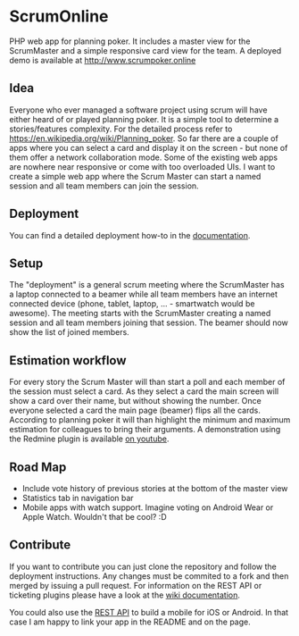 # ScrumOnline
PHP web app for planning poker. It includes a master view for the ScrumMaster and a simple responsive card view for the team. A deployed demo is available at http://www.scrumpoker.online 

## Idea
Everyone who ever managed a software project using scrum will have either heard of or played planning poker. It is a simple tool to determine a stories/features complexity. For the detailed process refer to https://en.wikipedia.org/wiki/Planning_poker. So far there are a couple of apps where you can select a card and display it on the screen - but none of them offer a network collaboration mode. Some of the existing web apps are nowhere near responsive or come with too overloaded UIs. I want to create a simple web app where the Scrum Master can start a named session and all team members can join the session.

## Deployment
You can find a detailed deployment how-to in the [documentation](https://github.com/Toxantron/scrumonline/blob/master/doc/Deployment.md).

## Setup
The "deployment" is a general scrum meeting where the ScrumMaster has a laptop connected to a beamer while all team members have an internet connected device (phone, tablet, laptop, ... - smartwatch would be awesome). The meeting starts with the ScrumMaster creating a named session and all team members joining that session. The beamer should now show the list of joined members.

## Estimation workflow
For every story the Scrum Master will than start a poll and each member of the session must select a card. As they select a card the main screen will show a card over their name, but without showing the number. Once everyone selected a card the main page (beamer) flips all the cards. According to planning poker it will than highlight the minimum and maximum estimation for colleagues to bring their arguments. A demonstration using the Redmine plugin is available [on youtube](https://www.youtube.com/watch?v=faRYrNz8MYw).

## Road Map
* Include vote history of previous stories at the bottom of the master view
* Statistics tab in navigation bar
* Mobile apps with watch support. Imagine voting on Android Wear or Apple Watch. Wouldn't that be cool? :D

## Contribute
If you want to contribute you can just clone the repository and follow the deployment instructions. Any changes must be commited to a fork and then merged by issuing a pull request. For information on the REST API or ticketing plugins please have a look at the [wiki documentation](https://github.com/Toxantron/scrumonline/blob/master/doc/).

You could also use the [REST API](https://github.com/Toxantron/scrumonline/blob/master/doc/Developer-Documentation.md) to build a mobile for iOS or Android. In that case I am happy to link your app in the README and on the page.

